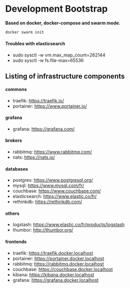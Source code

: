 # Development Bootstrap

__Based on docker, docker-compose and swarm mode.__

```sh
docker swarm init
```

#### Troubles with elasticsearch

- sudo sysctl -w vm.max_map_count=262144
- sudo sysctl -w fs.file-max=65536

## Listing of infrastructure components

#### commons

- traefik: https://traefik.io/
- portainer: https://www.portainer.io/

#### grafana

- grafana: https://grafana.com/

#### brokers

- rabbitmq: https://www.rabbitmq.com/
- nats: https://nats.io/

#### databases

- postgres: https://www.postgresql.org/
- mysql: https://www.mysql.com/fr/
- couchbase: https://www.couchbase.com/
- elasticsearch: https://www.elastic.co/fr/
- rethinkdb: https://rethinkdb.com/

#### others

- logstash: https://www.elastic.co/fr/products/logstash
- thumbor: http://thumbor.org/

#### frontends

- traefik: https://traefik.docker.localhost
- portainer: https://portainer.docker.localhost
- rabbitmq: https://rabbitmq.docker.localhost
- couchbase: https://couchbase.docker.localhost
- kibana: https://kibana.docker.localhost
- grafana: https://grafana.docker.localhost
